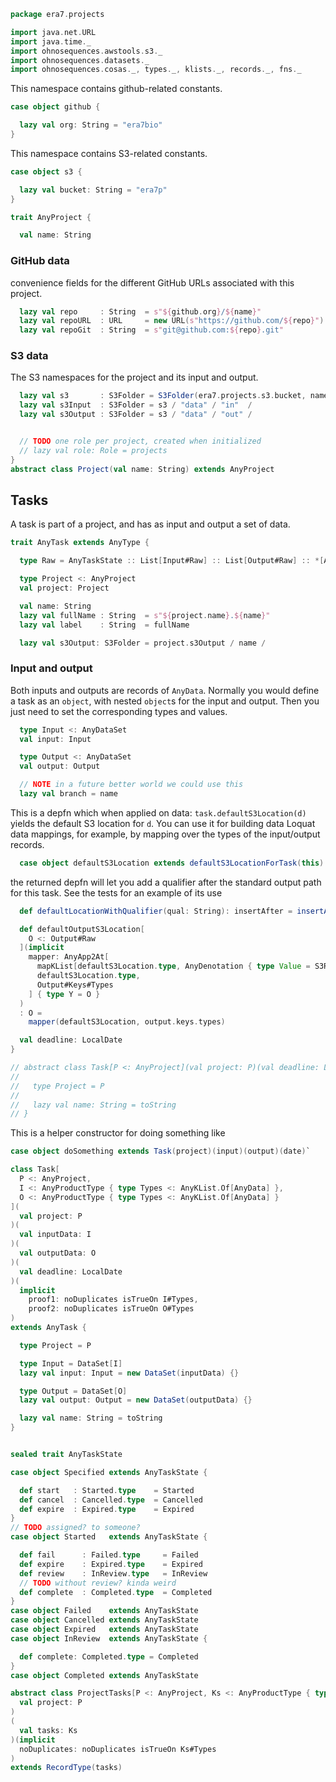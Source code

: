 
```scala
package era7.projects

import java.net.URL
import java.time._
import ohnosequences.awstools.s3._
import ohnosequences.datasets._
import ohnosequences.cosas._, types._, klists._, records._, fns._
```


This namespace contains github-related constants.


```scala
case object github {

  lazy val org: String = "era7bio"
}
```


This namespace contains S3-related constants.


```scala
case object s3 {

  lazy val bucket: String = "era7p"
}

trait AnyProject {

  val name: String
```


### GitHub data

convenience fields for the different GitHub URLs associated with this project.


```scala
  lazy val repo     : String  = s"${github.org}/${name}"
  lazy val repoURL  : URL     = new URL(s"https://github.com/${repo}")
  lazy val repoGit  : String  = s"git@github.com:${repo}.git"
```


### S3 data

The S3 namespaces for the project and its input and output.


```scala
  lazy val s3       : S3Folder = S3Folder(era7.projects.s3.bucket, name)
  lazy val s3Input  : S3Folder = s3 / "data" / "in"  /
  lazy val s3Output : S3Folder = s3 / "data" / "out" /


  // TODO one role per project, created when initialized
  // lazy val role: Role = projects
}
abstract class Project(val name: String) extends AnyProject
```


## Tasks

A task is part of a project, and has as input and output a set of data.


```scala
trait AnyTask extends AnyType {

  type Raw = AnyTaskState :: List[Input#Raw] :: List[Output#Raw] :: *[Any]

  type Project <: AnyProject
  val project: Project

  val name: String
  lazy val fullName : String  = s"${project.name}.${name}"
  lazy val label    : String  = fullName

  lazy val s3Output: S3Folder = project.s3Output / name /
```


### Input and output

Both inputs and outputs are records of `AnyData`. Normally you would define a task as an `object`, with nested `object`s for the input and output. Then you just need to set the corresponding types and values.


```scala
  type Input <: AnyDataSet
  val input: Input

  type Output <: AnyDataSet
  val output: Output

  // NOTE in a future better world we could use this
  lazy val branch = name
```


This is a depfn which when applied on data: `task.defaultS3Location(d)` yields the default S3 location for `d`. You can use it for building data Loquat data mappings, for example, by mapping over the types of the input/output records.


```scala
  case object defaultS3Location extends defaultS3LocationForTask(this)
```

the returned depfn will let you add a qualifier after the standard output path for this task. See the tests for an example of its use

```scala
  def defaultLocationWithQualifier(qual: String): insertAfter = insertAfter(s3Output.key, qual)

  def defaultOutputS3Location[
    O <: Output#Raw
  ](implicit
    mapper: AnyApp2At[
      mapKList[defaultS3Location.type, AnyDenotation { type Value = S3Resource }],
      defaultS3Location.type,
      Output#Keys#Types
    ] { type Y = O }
  )
  : O =
    mapper(defaultS3Location, output.keys.types)

  val deadline: LocalDate
}

// abstract class Task[P <: AnyProject](val project: P)(val deadline: LocalDate) extends AnyTask {
//
//   type Project = P
//
//   lazy val name: String = toString
// }

```


This is a helper constructor for doing  something like

``` scala
case object doSomething extends Task(project)(input)(output)(date)`
```


```scala
class Task[
  P <: AnyProject,
  I <: AnyProductType { type Types <: AnyKList.Of[AnyData] },
  O <: AnyProductType { type Types <: AnyKList.Of[AnyData] }
](
  val project: P
)(
  val inputData: I
)(
  val outputData: O
)(
  val deadline: LocalDate
)(
  implicit
    proof1: noDuplicates isTrueOn I#Types,
    proof2: noDuplicates isTrueOn O#Types
)
extends AnyTask {

  type Project = P

  type Input = DataSet[I]
  lazy val input: Input = new DataSet(inputData) {}

  type Output = DataSet[O]
  lazy val output: Output = new DataSet(outputData) {}

  lazy val name: String = toString
}


sealed trait AnyTaskState

case object Specified extends AnyTaskState {

  def start   : Started.type    = Started
  def cancel  : Cancelled.type  = Cancelled
  def expire  : Expired.type    = Expired
}
// TODO assigned? to someone?
case object Started   extends AnyTaskState {

  def fail      : Failed.type     = Failed
  def expire    : Expired.type    = Expired
  def review    : InReview.type   = InReview
  // TODO without review? kinda weird
  def complete  : Completed.type  = Completed
}
case object Failed    extends AnyTaskState
case object Cancelled extends AnyTaskState
case object Expired   extends AnyTaskState
case object InReview  extends AnyTaskState {

  def complete: Completed.type = Completed
}
case object Completed extends AnyTaskState

abstract class ProjectTasks[P <: AnyProject, Ks <: AnyProductType { type Types <: AnyKList { type Bound <: AnyTask } }](
  val project: P
)
(
  val tasks: Ks
)(implicit
  noDuplicates: noDuplicates isTrueOn Ks#Types
)
extends RecordType(tasks)

```




[main/scala/defaultLocations.scala]: defaultLocations.scala.md
[main/scala/package.scala]: package.scala.md
[main/scala/projects.scala]: projects.scala.md
[test/scala/DefaultLocationsTests.scala]: ../../test/scala/DefaultLocationsTests.scala.md
[test/scala/exampleProject.scala]: ../../test/scala/exampleProject.scala.md